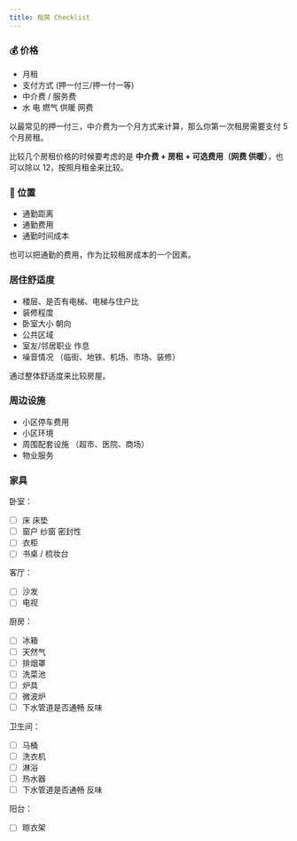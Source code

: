 ```yaml
---
title: 租房 Checklist
---
```


### 💰 价格

- 月租
- 支付方式 (押一付三/押一付一等)
- 中介费 / 服务费
- 水 电 燃气 供暖 网费

以最常见的押一付三，中介费为一个月方式来计算，那么你第一次租房需要支付 5 个月房租。

比较几个房租价格的时候要考虑的是 **中介费 + 房租 + 可选费用（网费 供暖）**，也可以除以 12，按照月租金来比较。

### 📍 位置

- 通勤距离
- 通勤费用
- 通勤时间成本

也可以把通勤的费用，作为比较租房成本的一个因素。

### 居住舒适度

- 楼层、是否有电梯、电梯与住户比
- 装修程度
- 卧室大小 朝向
- 公共区域
- 室友/邻居职业 作息
- 噪音情况 （临街、地铁、机场、市场、装修）

通过整体舒适度来比较房屋。

### 周边设施

- 小区停车费用
- 小区环境
- 周围配套设施 （超市、医院、商场）
- 物业服务

### 家具

卧室：

- [ ] 床 床垫
- [ ] 窗户 纱窗 密封性
- [ ] 衣柜
- [ ] 书桌 / 梳妆台

客厅：

- [ ] 沙发
- [ ] 电视

厨房：

- [ ] 冰箱
- [ ] 天然气
- [ ] 排烟罩
- [ ] 洗菜池
- [ ] 炉具
- [ ] 微波炉
- [ ] 下水管道是否通畅 反味

卫生间：

- [ ] 马桶
- [ ] 洗衣机
- [ ] 淋浴
- [ ] 热水器
- [ ] 下水管道是否通畅 反味

阳台：

- [ ] 晾衣架
